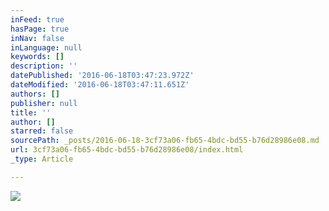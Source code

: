 ```yaml
---
inFeed: true
hasPage: true
inNav: false
inLanguage: null
keywords: []
description: ''
datePublished: '2016-06-18T03:47:23.972Z'
dateModified: '2016-06-18T03:47:11.651Z'
authors: []
publisher: null
title: ''
author: []
starred: false
sourcePath: _posts/2016-06-18-3cf73a06-fb65-4bdc-bd55-b76d28986e08.md
url: 3cf73a06-fb65-4bdc-bd55-b76d28986e08/index.html
_type: Article

---
```

![](https://the-grid-user-content.s3-us-west-2.amazonaws.com/4f380d22-355f-4714-9b9b-0b932e3c5b34.jpg)